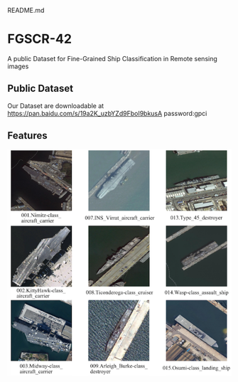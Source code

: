 README.md
# FGSCR-42
A public Dataset for Fine-Grained Ship Classification in Remote sensing images
## Public Dataset
Our Dataset are downloadable at https://pan.baidu.com/s/19a2K_uzbYZd9FboI9bkusA  password:gpci
## Features
![alt text](https://github.com/Phoebe30/IHMFSC/blob/main/images/features.png)

